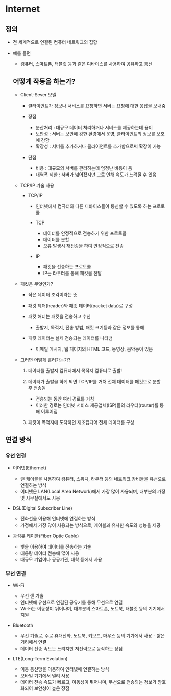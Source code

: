 # Internet

## 정의
- 전 세계적으로 연결된 컴퓨터 네트워크의 집합
- 예를 들면
     - 컴퓨터, 스마트폰, 태블릿 등과 같은 디바이스를 사용하여 공유하고 통신

  ## 어떻게 작동을 하는가?

  - Client-Sever 모델
     - 클라이언트가 정보나 서비스를 요청하면 서버는 요청에 대한 응답을 보내줌

     - 장점
         - 분산처리 : 대규모 데이터 처리하거나 서비스를 제공하는데 용이
         - 보안성 : 서버는 보안에 강한 환경에서 운영, 클라이언트의 정보를 보호에 강함
         - 확장성 : 서버를 추가하거나 클라이언트를 추가함으로써 확장이 가능
      
     - 단점
         - 비용 : 대규모의 서버를 관리하는데 엄청난 비용이 듬
         - 대역폭 제한 : 서버가 넓어졌지만 그로 인해 속도가 느려질 수 있음


  - TCP/IP 기술 사용

    - TCP/IP
      - 인터넷에서 컴퓨터와 다른 디바이스들이 통신할 수 있도록 하는 프로토콜

      - TCP
         - 데이터를 안정적으로 전송하기 위한 프로토콜
         - 데이터를 분할
         - 오류 발생시 재전송을 하여 안정적으로 전송
      
      - IP
         - 패킷을 전송하는 프로토콜
         - IP는 라우터를 통해 패킷을 전달


  - 패킷은 무엇인가?

     - 작은 데이터 조각이라는 뜻
     - 패킷 헤더(header)와 패킷 데이터(packet data)로 구성

     - 패킷 해더는 패킷을 전송하고 수신
         - 출발지, 목적지, 전송 방법, 패킷 크기등과 같은 정보를 통해

     - 패킷 데이터는 실제 전송되는 데이터를 나타냄
         - 이메일 메시지, 웹 페이지의 HTML 코드, 동영상, 음악등이 있음

  - 그러면 어떻게 흘러가는가?

      1. 데이터를 출발지 컴퓨터에서 목적지 컴퓨터로 출발!

      2. 데이터가 출발을 하게 되면 TCP/IP를 거쳐 전체 데이터를 패킷으로 분할 후 전송됨

         - 전송되는 동안 여러 경로를 거침
         - 이러한 경로는 인터넷 서비스 제공업체(ISP)들의 라우터(router)를 통해 이루어짐 

      3. 패킷이 목적지에 도착하면 재조립되어 전체 데이터를 구성

## 연결 방식

### 유선 연결

  - 이더넷(Ethernet)
      - 랜 케이블을 사용하여 컴퓨터, 스위치, 라우터 등의 네트워크 장비들을 유선으로 연결하는 방식
      - 이더넷은 LAN(Local Area Network)에서 가장 많이 사용되며, 대부분의 가정 및 사무실에서도 사용

  - DSL(Digital Subscriber Line)
     - 전화선을 이용해 인터넷에 연결하는 방식
     - 가정에서 가장 많이 사용되는 방식으로, 케이블과 유사한 속도와 성능을 제공

  - 광섬유 케이블(Fiber Optic Cable)
     - 빛을 이용하여 데이터를 전송하는 기술
     - 대용량 데이터 전송에 많이 사용
     - 대규모 기업이나 공공기관, 대학 등에서 사용

### 무선 연결

 - Wi-Fi
     - 무선 랜 기술
     - 인터넷에 유선으로 연결된 공유기를 통해 무선으로 연결
     - Wi-Fi는 이동성이 뛰어나며, 대부분의 스마트폰, 노트북, 태블릿 등의 기기에서 지원

  - Bluetooth
     - 무선 기술로, 주로 휴대전화, 노트북, 키보드, 마우스 등의 기기에서 사용  - 짧은 거리에서 연결
     - 데이터 전송 속도는 느리지만 저전력으로 동작하는 장점

  - LTE(Long-Term Evolution)
     - 이동 통신망을 이용하여 인터넷에 연결하는 방식
     - 모바일 기기에서 널리 사용
     - 데이터 전송 속도가 빠르고, 이동성이 뛰어나며, 무선으로 전송되는 정보가 암호화되어 보안성이 높은 장점